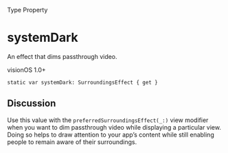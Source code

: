 Type Property

# systemDark

An effect that dims passthrough video.

visionOS 1.0+

    
    
    static var systemDark: SurroundingsEffect { get }

## Discussion

Use this value with the `preferredSurroundingsEffect(_:)` view modifier when
you want to dim passthrough video while displaying a particular view. Doing so
helps to draw attention to your app’s content while still enabling people to
remain aware of their surroundings.

